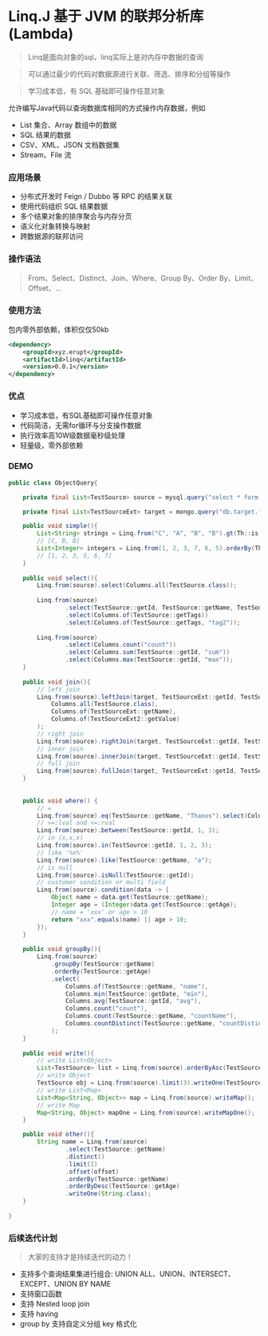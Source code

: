 # Linq.J 基于 JVM 的联邦分析库 (Lambda)
> Linq是面向对象的sql，linq实际上是对内存中数据的查询

> 可以通过最少的代码对数据源进行关联、筛选、排序和分组等操作

> 学习成本低，有 SQL 基础即可操作任意对象

允许编写Java代码以查询数据库相同的方式操作内存数据，例如
- List 集合、Array 数组中的数据
- SQL 结果的数据
- CSV、XML、JSON 文档数据集
- Stream、File 流

### 应用场景
- 分布式开发时 Feign / Dubbo 等 RPC 的结果关联
- 使用代码组织 SQL 结果数据
- 多个结果对象的排序聚合与内存分页
- 语义化对象转换与映射
- 跨数据源的联邦访问

### 操作语法
> From、Select、Distinct、Join、Where、Group By、Order By、Limit、Offset、...

### 使用方法
包内零外部依赖，体积仅仅50kb
```xml
<dependency>
    <groupId>xyz.erupt</groupId>
    <artifactId>linq</artifactId>
    <version>0.0.1</version>
</dependency>
```

### 优点

- 学习成本低，有SQL基础即可操作任意对象
- 代码简洁，无需for循环与分支操作数据
- 执行效率高10W级数据毫秒级处理
- 轻量级，零外部依赖

### DEMO

```java
public class ObjectQuery{

    private final List<TestSource> source = mysql.query("select * form source");

    private final List<TestSourceExt> target = mongo.query("db.target.find()");

    public void simple(){
        List<String> strings = Linq.from("C", "A", "B", "B").gt(Th::is, "A").orderByDesc(Th::is).write(String.class);
        // [C, B, B]
        List<Integer> integers = Linq.from(1, 2, 3, 7, 6, 5).orderBy(Th::is).write(Integer.class);
        // [1, 2, 3, 5, 6, 7]
    }
    
    public void select(){
        Linq.from(source).select(Columns.all(TestSource.class));
        
        Linq.from(source)
                .select(TestSource::getId, TestSource::getName, TestSource::getDate)
                .select(Columns.of(TestSource::getTags))
                .select(Columns.of(TestSource::getTags, "tag2"));
        
        Linq.from(source)
                .select(Columns.count("count"))
                .select(Columns.sum(TestSource::getId, "sum"))
                .select(Columns.max(TestSource::getId, "max"));
    }
    
    public void join(){
        // left join
        Linq.from(source).leftJoin(target, TestSourceExt::getId, TestSource::getId).select(
            Columns.all(TestSource.class),
            Columns.of(TestSourceExt::getName),
            Columns.of(TestSourceExt2::getValue)
        );
        // right join
        Linq.from(source).rightJoin(target, TestSourceExt::getId, TestSource::getId);
        // inner join
        Linq.from(source).innerJoin(target, TestSourceExt::getId, TestSource::getId);
        // full join
        Linq.from(source).fullJoin(target, TestSourceExt::getId, TestSource::getId);
    }
    
    
    public void where() {
        // =
        Linq.from(source).eq(TestSource::getName, "Thanos").select(Columns.count(countAlias)).writeOne(Integer.class);
        // >=:lval and <=:rval
        Linq.from(source).between(TestSource::getId, 1, 3);
        // in (x,x,x)
        Linq.from(source).in(TestSource::getId, 1, 2, 3);
        // like '%x%'
        Linq.from(source).like(TestSource::getName, "a");
        // is null
        Linq.from(source).isNull(TestSource::getId);
        // customer condition or multi field
        Linq.from(source).condition(data -> {
            Object name = data.get(TestSource::getName);
            Integer age = (Integer)data.get(TestSource::getAge);
            // name = 'xxx' or age > 10
            return "xxx".equals(name) || age > 10;
        });
    }
    
    public void groupBy(){
        Linq.from(source)
            .groupBy(TestSource::getName)
            .orderBy(TestSource::getAge)
            .select(
                Columns.of(TestSource::getName, "name"),
                Columns.min(TestSource::getDate, "min"),
                Columns.avg(TestSource::getId, "avg"),
                Columns.count("count"),
                Columns.count(TestSource::getName, "countName"),
                Columns.countDistinct(TestSource::getName, "countDistinct")
            );
    }
    
    public void write(){
        // write List<Object>
        List<TestSource> list = Linq.from(source).orderByAsc(TestSource::getDate).write(TestSource.class);
        // write Object
        TestSource obj = Linq.from(source).limit(3).writeOne(TestSource.class);
        // write List<Map>
        List<Map<String, Object>> map = Linq.from(source).writeMap();
        // write Map
        Map<String, Object> mapOne = Linq.from(source).writeMapOne();
    }

    public void other(){
        String name = Linq.from(source)
                .select(TestSource::getName)
                .distinct()
                .limit(1)
                .offset(offset)
                .orderBy(TestSource::getName)
                .orderByDesc(TestSource::getAge)
                .writeOne(String.class);
    }
    
}

```

### 后续迭代计划
> 大家的支持才是持续迭代的动力！

- 支持多个查询结果集进行组合: UNION ALL、UNION、INTERSECT、EXCEPT、UNION BY NAME
- 支持窗口函数
- 支持 Nested loop join
- 支持 having
- group by 支持自定义分组 key 格式化